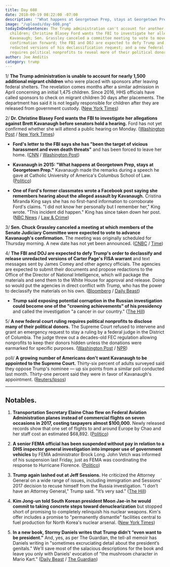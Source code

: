 ```yaml
---
title: Day 608
date: 2018-09-19 08:22:00 -07:00
description: '"What happens at Georgetown Prep, stays at Georgetown Prep."'
image: "/uploads/day-608.png"
todayInOneSentence: The Trump administration can't account for another 1,500 migrant
  children; Christine Blasey Ford wants the FBI to investigate her allegations against
  Kavanaugh; Sen. Grassley canceled a committee meeting to vote to move Kavanaugh's
  confirmation forward; the FBI and DOJ are expected to defy Trump and only release
  redacted versions of his declassification request; and a new federal court ruling
  requires political nonprofits to reveal more of their political donors.
author: Joe Amditis
category: trump
---
```


1/ **The Trump administration is unable to account for nearly 1,500 additional migrant children** who were placed with sponsors after leaving federal shelters. The revelation comes months after a similar admission in April concerning an initial 1,475 children. Since 2016, HHS officials have called sponsors to check on migrant children 30 days after placements. The department has said it is not legally responsible for children after they are released from government custody. ([New York Times](https://www.nytimes.com/2018/09/18/us/politics/us-migrant-children-whereabouts-.html))

2/ **Dr. Christine Blasey Ford wants the FBI to investigate her allegations against Brett Kavanaugh before senators hold a hearing.** Ford has not yet confirmed whether she will attend a public hearing on Monday. ([Washington Post](https://www.washingtonpost.com/politics/grassley-says-mondays-hearing-will-be-limited-to-two-witnesses-kavanaugh-and-his-accuser/2018/09/18/301da074-bb48-11e8-a8aa-860695e7f3fc_story.html?utm_term=.f9dc799b7c5c) / [New York Times](https://www.nytimes.com/2018/09/18/us/politics/christine-blasey-ford-kavanaugh-senate-hearing.html))

* **Ford's letter to the FBI says she has "been the target of vicious harassment and even death threats"** and has been forced to leave her home. ([CNN](https://www.cnn.com/2018/09/18/politics/ford-letter-fbi/index.html) / [Washington Post](https://www.washingtonpost.com/politics/kavanaughs-accuser-thought-her-life-would-be-upended-she-was-right/2018/09/18/1f0a824e-bb5b-11e8-a8aa-860695e7f3fc_story.html?utm_term=.08146bed1852))

* **Kavanaugh in 2015: "What happens at Georgetown Prep, stays at Georgetown Prep."** Kavanaugh made the remarks during a speech he gave at Catholic University of America's Columbus School of Law.  ([Politico](https://www.politico.com/story/2018/09/18/kavanaugh-what-happens-geogetown-prep-828420))

* **One of Ford's former classmates wrote a Facebook post saying she remembers hearing about the alleged assault by Kavanaugh.** Cristina Miranda King says she has no first-hand information to corroborate Ford's claims. "I did not know her personally but I remember her," King wrote. "This incident did happen." King has since taken down her post. ([NBC News](https://www.nbcnews.com/politics/supreme-court/accuser-s-schoolmate-says-she-recalls-hearing-alleged-kavanaugh-incident-n911111) / [Law & Crime](https://lawandcrime.com/high-profile/woman-claiming-to-confirm-kavanaugh-accusers-story-suddenly-deletes-twitter-post/))

3/ **Sen. Chuck Grassley canceled a meeting at which members of the Senate Judiciary Committee were expected to vote to advance Kavanaugh's confirmation.** The meeting was originally scheduled for Thursday morning. A new date has not yet been announced. ([CNBC](https://www.cnbc.com/2018/09/18/grassley-cancels-committee-meeting-before-kavanaugh-ford-hearing.html) / [Time](http://time.com/5400181/brett-kavanaugh-supreme-court-confirmation-vote-cancel/))

4/ **The FBI and DOJ are expected to defy Trump's order to declassify and release unredacted versions of Carter Page's FISA warrant** and text messages sent by James Comey and other agency officials. The agencies are expected to submit their documents and propose redactions to the Office of the Director of National Intelligence, which will package the materials and send them to the White House for approval and release. Doing so would put the agencies in direct conflict with Trump, who has the power to declassify the materials on his own. ([Bloomberg](https://www.bloomberg.com/news/articles/2018-09-19/fbi-doj-said-to-plan-redactions-despite-trump-s-document-order) / [Daily Beast](https://www.thedailybeast.com/russia-investigation-fbi-and-doj-will-reportedly-defy-trump-and-redact-secret-documents))

* **Trump said exposing potential corruption in the Russian investigation could become one of the "crowning achievements" of his presidency** and called the investigation "a cancer in our country." ([The Hill](https://thehill.com/hilltv/rising/407335-exclusive-trump-says-exposing-corrupt-fbi-probe-could-be-crowning-achievement))

5/ **A new federal court ruling requires political nonprofits to disclose many of their political donors.** The Supreme Court refused to intervene and grant an emergency request to stay a ruling by a federal judge in the District of Columbia. The judge threw out a decades-old FEC regulation allowing nonprofits to keep their donors hidden unless the donations were earmarked for specific purposes. ([Washington Post](https://www.washingtonpost.com/politics/political-nonprofits-must-now-name-many-of-their-donors-under-federal-court-ruling-after-supreme-court-declines-to-intervene/2018/09/18/851ea210-bb72-11e8-9812-a389be6690af_story.html?utm_term=.1f98e2c9e856) / [NPR](https://www.npr.org/2018/09/18/648722358/supreme-court-orders-disclosure-for-dark-money-as-new-report-unveils-some-donors))

poll/ **A growing number of Americans don't want Kavanaugh to be appointed to the Supreme Court.** Thirty-six percent of adults surveyed said they oppose Trump's nominee — up six points from a similar poll conducted last month. Thirty-one percent said they were in favor of Kavanaugh's appointment. ([Reuters/Ipsos](https://www.reuters.com/article/us-usa-court-kavanaugh-poll/opposition-to-kavanaugh-grows-support-at-historic-low-reuters-ipsos-poll-idUSKCN1LZ1WT))

---

## Notables.

1. **Transportation Secretary Elaine Chao flew on Federal Aviation Administration planes instead of commercial flights on seven occasions in 2017, costing taxpayers almost $100,000.** Newly released records show that one set of flights to and around Europe by Chao and her staff cost an estimated $68,892. ([Politico](https://www.politico.com/story/2018/09/18/elaine-chao-government-flights-taxpayers-796004))

2. **A senior FEMA official has been suspended without pay in relation to a DHS inspector general investigation into improper use of government vehicles** by FEMA administrator Brock Long. John Vetch was informed of his suspension last Friday, just as FEMA was coordinating the response to Hurricane Florence. ([Politico](https://www.politico.com/story/2018/09/18/fema-official-suspended-probe-827975))

3. **Trump again lashed out at Jeff Sessions.** He criticized the Attorney General on a wide range of issues, including immigration and Sessions' 2017 decision to recuse himself from the Russia investigation. "I don’t have an Attorney General," Trump said. "It’s very sad." ([The Hill](https://thehill.com/hilltv/rising/407358-hilltv-interview-exclusive-trump-eviscerates-sessions-i-have-no-attorney))

4. **Kim Jong-un told South Korean president Moon Jae-in he would commit to taking concrete steps toward denuclearization** but stopped short of promising to completely relinquish his nuclear weapons. Kim's offer includes a promise to "permanently dismantle" facilities central to fuel production for North Korea's nuclear arsenal. ([New York Times](https://www.nytimes.com/2018/09/19/world/asia/north-south-korea-nuclear-weapons.html))

5. **In a new book, Stormy Daniels writes that Trump didn't “even want to be president.”** And, yes, as per The Guardian, the tell-all memoir has Daniels writing in "sometimes excruciating detail about the president’s genitals." We'll save most of the salacious descriptions for the book and leave you only with Daniels' evocation of "the mushroom character in Mario Kart.” ([Daily Beast](https://www.thedailybeast.com/trumps-penis-looks-like-toad-from-mario-kart-says-stormy-daniels) / [The Guardian](https://www.theguardian.com/us-news/2018/sep/18/stormy-daniels-tell-all-book-on-trump-salacious-detail-and-claims-of-cheating))